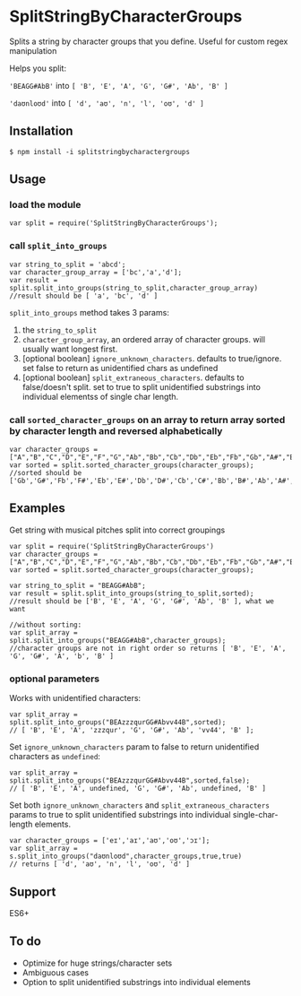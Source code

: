 # SplitStringByCharacterGroups

Splits a string by character groups that you define. Useful for custom regex manipulation

Helps you split:

`'BEAGG#AbB'` into `[ 'B', 'E', 'A', 'G', 'G#', 'Ab', 'B' ]`

`'daʊnloʊd'` into `[ 'd', 'aʊ', 'n', 'l', 'oʊ', 'd' ]`


## Installation

	$ npm install -i splitstringbycharactergroups

## Usage

### load the module

	var split = require('SplitStringByCharacterGroups');

### call `split_into_groups`

	var string_to_split = 'abcd';
	var character_group_array = ['bc','a','d'];
	var result = split.split_into_groups(string_to_split,character_group_array)
	//result should be [ 'a', 'bc', 'd' ]

`split_into_groups` method takes 3 params:
1. the `string_to_split`
2. `character_group_array`, an ordered array of character groups. will usually want longest first. 
3. [optional boolean] `ignore_unknown_characters`. defaults to true/ignore. set false to return as unidentified chars as undefined 
4. [optional boolean] `split_extraneous_characters`. defaults to false/doesn't split. set to true to split unidentified substrings into individual elementss of single char length.


### call `sorted_character_groups` on an array to return array sorted by character length and reversed alphabetically

	var character_groups = ["A","B","C","D","E","F","G","Ab","Bb","Cb","Db","Eb","Fb","Gb","A#","B#","C#","D#","E#","F#","G#"];
	var sorted = split.sorted_character_groups(character_groups);
	//sorted should be ['Gb','G#','Fb','F#','Eb','E#','Db','D#','Cb','C#','Bb','B#','Ab','A#','G','F','E','D','C','B','A']

## Examples

Get string with musical pitches split into correct groupings

	var split = require('SplitStringByCharacterGroups')
	var character_groups = ["A","B","C","D","E","F","G","Ab","Bb","Cb","Db","Eb","Fb","Gb","A#","B#","C#","D#","E#","F#","G#"];
	var sorted = split.sorted_character_groups(character_groups);

	var string_to_split = "BEAGG#AbB";
	var result = split.split_into_groups(string_to_split,sorted);
	//result should be ['B', 'E', 'A', 'G', 'G#', 'Ab', 'B' ], what we want

	//without sorting:
	var split_array = split.split_into_groups("BEAGG#AbB",character_groups);
	//character groups are not in right order so returns [ 'B', 'E', 'A', 'G', 'G#', 'A', 'b', 'B' ]

### optional parameters

Works with unidentified characters:

	var split_array = split.split_into_groups("BEAzzzqurGG#Abvv44B",sorted);
	// [ 'B', 'E', 'A', 'zzzqur', 'G', 'G#', 'Ab', 'vv44', 'B' ];

Set `ignore_unknown_characters` param to false to return unidentified characters as `undefined`:

	var split_array = split.split_into_groups("BEAzzzqurGG#Abvv44B",sorted,false);
	// [ 'B', 'E', 'A', undefined, 'G', 'G#', 'Ab', undefined, 'B' ]

Set both `ignore_unknown_characters` and `split_extraneous_characters` params to true to split unidentified substrings into individual single-char-length elements. 

	var character_groups = ['eɪ','aɪ','aʊ','oʊ','ɔɪ'];
	var split_array = s.split_into_groups("daʊnloʊd",character_groups,true,true)
	// returns [ 'd', 'aʊ', 'n', 'l', 'oʊ', 'd' ]


## Support

ES6+

## To do

* Optimize for huge strings/character sets
* Ambiguous cases
* Option to split unidentified substrings into individual elements
